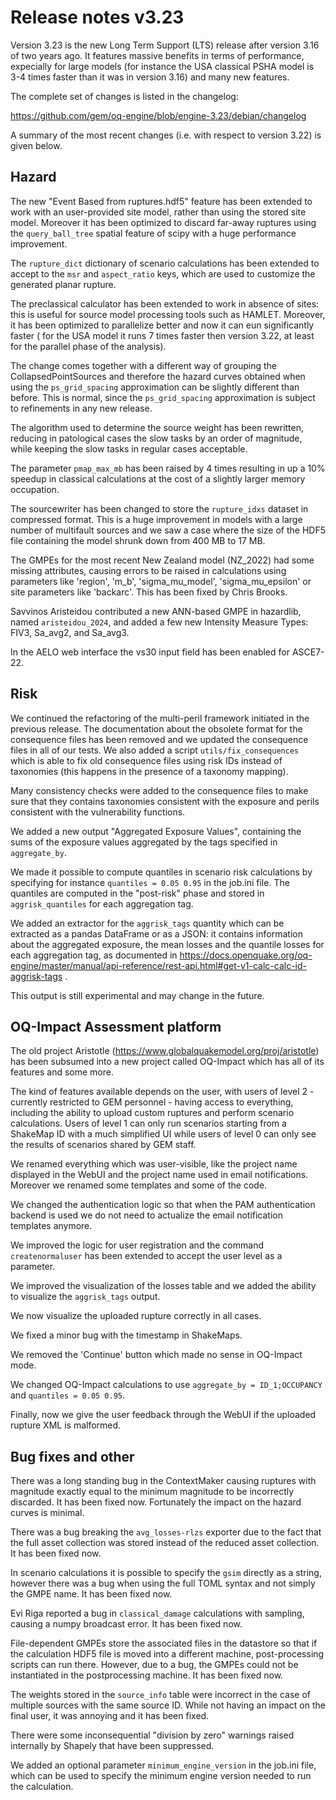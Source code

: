 Release notes v3.23
===================

Version 3.23 is the new Long Term Support (LTS) release after version
3.16 of two years ago. It features massive benefits in terms of
performance, expecially for large models (for instance the USA
classical PSHA model is 3-4 times faster than it was in version
3.16) and many new features.

The complete set of changes is listed in the changelog:

https://github.com/gem/oq-engine/blob/engine-3.23/debian/changelog

A summary of the most recent changes (i.e. with respect to version 3.22)
is given below.

Hazard
------

The new "Event Based from ruptures.hdf5" feature has been extended to
work with an user-provided site model, rather than using the stored
site model. Moreover it has been optimized to discard far-away ruptures
using the `query_ball_tree` spatial feature of scipy with a huge performance improvement.

The `rupture_dict` dictionary of scenario calculations has been
extended to accept to the `msr` and `aspect_ratio` keys, which are
used to customize the generated planar rupture.

The preclassical calculator has been extended to work in absence
of sites: this is useful for source model processing tools such as
HAMLET. Moreover, it has been optimized to
parallelize better and now it can eun significantly faster (
for the USA model it runs 7 times faster then version 3.22, at least
for the parallel phase of the analysis).

The change comes together with a different way of grouping the
CollapsedPointSources and therefore the hazard curves obtained
when using the `ps_grid_spacing` approximation can be slightly
different than before. This is normal, since the `ps_grid_spacing`
approximation is subject to refinements in any new release.

The algorithm used to determine the source weight has been
rewritten, reducing in patological cases the slow tasks by an order
of magnitude, while keeping the slow tasks in regular cases acceptable.

The parameter `pmap_max_mb` has been raised by 4 times resulting
in up a 10% speedup in classical calculations at the cost of a
slightly larger memory occupation.

The sourcewriter has been changed to store the `rupture_idxs` dataset
in compressed format. This is a huge improvement in models with a large
number of multifault sources and we saw a case where the size of the
HDF5 file containing the model shrunk down from 400 MB to 17 MB.

The GMPEs for the most recent New Zealand model (NZ_2022) had some
missing attributes, causing errors to be raised in calculations using
parameters like 'region', 'm_b', 'sigma_mu_model', 'sigma_mu_epsilon'
or site parameters like 'backarc'. This has been fixed by Chris Brooks.

Savvinos Aristeidou contributed a new ANN-based GMPE in hazardlib,
named `aristeidou_2024`, and added a few new Intensity Measure Types:
FIV3, Sa_avg2, and Sa_avg3.

In the AELO web interface the vs30 input field has been enabled for ASCE7-22.

Risk
----

We continued the refactoring of the multi-peril framework initiated
in the previous release. The documentation about the obsolete format
for the consequence files has been removed and we updated the
consequence files in all of our tests. We also added a script
`utils/fix_consequences` which is able to fix old consequence files
using risk IDs instead of taxonomies (this happens in the presence of a taxonomy mapping).

Many consistency checks were added to the consequence files to make
sure that they contains taxonomies consistent with the exposure and
perils consistent with the vulnerability functions.

We added a new output "Aggregated Exposure Values", containing the
sums of the exposure values aggregated by the tags specified in `aggregate_by`.

We made it possible to compute quantiles in scenario risk calculations
by specifying for instance `quantiles = 0.05 0.95` in the job.ini file.
The quantiles are computed in the "post-risk" phase and stored in
`aggrisk_quantiles` for each aggregation tag.

We added an extractor for the `aggrisk_tags` quantity which can be
extracted as a pandas DataFrame or as a JSON: it contains information
about the aggregated exposure, the mean losses and the quantile losses
for each aggregation tag, as documented in
https://docs.openquake.org/oq-engine/master/manual/api-reference/rest-api.html#get-v1-calc-calc-id-aggrisk-tags .

This output is still experimental and may change in the future.

OQ-Impact Assessment platform
--------------------------------

The old project Aristotle (https://www.globalquakemodel.org/proj/aristotle)
has been subsumed into a new project called OQ-Impact which has all of its
features and some more.

The kind of features available depends on the user, with users of
level 2 - currently restricted to GEM personnel - having access to
everything, including the ability to upload custom ruptures and
perform scenario calculations. Users of level 1 can only run scenarios
starting from a ShakeMap ID with a much simplified UI while users of
level 0 can only see the results of scenarios shared by GEM staff.

We renamed everything which was user-visible, like the project name
displayed in the WebUI and the project name used in email
notifications. Moreover we renamed some templates and some of the
code.

We changed the authentication logic so that when the PAM authentication backend
is used we do not need to actualize the email notification templates anymore.

We improved the logic for user registration and the command `createnormaluser`
has been extended to accept the user level as a parameter.

We improved the visualization of the losses table and we added the ability
to visualize the `aggrisk_tags` output.

We now visualize the uploaded rupture correctly in all cases.

We fixed a minor bug with the timestamp in ShakeMaps.

We removed the 'Continue' button which made no sense in OQ-Impact mode.

We changed OQ-Impact calculations to use `aggregate_by = ID_1;OCCUPANCY` and
`quantiles = 0.05 0.95`.

Finally, now we give the user feedback through the WebUI if the
uploaded rupture XML is malformed.

Bug fixes and other
-------------------

There was a long standing bug in the ContextMaker causing ruptures
with magnitude exactly equal to the minimum magnitude to be incorrectly
discarded. It has been fixed now. Fortunately the impact on the hazard
curves is minimal.

There was a bug breaking the `avg_losses-rlzs` exporter due to the
fact that the full asset collection was stored instead of the reduced
asset collection. It has been fixed now.

In scenario calculations it is possible to specify the `gsim` directly
as a string, however there was a bug when using the full TOML syntax
and not simply the GMPE name. It has been fixed now.

Evi Riga reported a bug in `classical_damage` calculations with sampling,
causing a numpy broadcast error. It has been fixed now.

File-dependent GMPEs store the associated files in the datastore so
that if the calculation HDF5 file is moved into a different machine,
post-processing scripts can run there. However, due to a bug, the
GMPEs could not be instantiated in the postprocessing machine.  It has
been fixed now.

The weights stored in the `source_info` table were incorrect in the
case of multiple sources with the same source ID. While not having
an impact on the final user, it was annoying and it has been fixed.

There were some inconsequential "division by zero" warnings raised internally
by Shapely that have been suppressed.

We added an optional parameter `minimum_engine_version` in the job.ini file,
which can be used to specify the minimum engine version needed to run the calculation.
